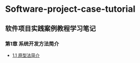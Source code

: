 # Software-project-case-tutorial


## 软件项目实践案例教程学习笔记

### 第1章 系统开发方法简介

- [1.1 原型法简介](https://github.com/zuiliushang/Software-project-case-tutorial/issues/1)
